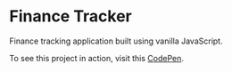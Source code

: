 # Finance Tracker
Finance tracking application built using vanilla JavaScript.

To see this project in action, visit this <a href="https://codepen.io/Brodeynewman/pen/LLxBZy" target="_blank">CodePen</a>.
